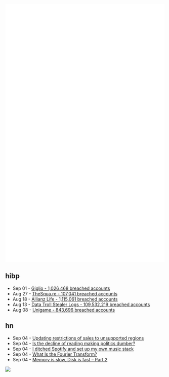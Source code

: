 ![Metrics](https://raw.githubusercontent.com/phixion/phixion/master/metrics.svg)

## hibp

<!--
for https://github.com/phixion/phixion/blob/main/.github/workflows/feeds.yml
-->
<!--START_SECTION:haveibeenpwnd-->
- Sep 01 - [Giglio - 1,026,468 breached accounts](https://haveibeenpwned.com/Breach/Giglio)
- Aug 27 - [TheSqua.re - 107,041 breached accounts](https://haveibeenpwned.com/Breach/TheSquare)
- Aug 18 - [Allianz Life - 1,115,061 breached accounts](https://haveibeenpwned.com/Breach/AllianzLife)
- Aug 13 - [Data Troll Stealer Logs - 109,532,219 breached accounts](https://haveibeenpwned.com/Breach/DataTrollStealerLogs)
- Aug 08 - [Unigame - 843,696 breached accounts](https://haveibeenpwned.com/Breach/Unigame)
<!--END_SECTION:haveibeenpwnd-->

## hn

<!--
for https://github.com/phixion/phixion/blob/main/.github/workflows/feeds.yml
-->
<!--START_SECTION:hn-->
- Sep 04 - [Updating restrictions of sales to unsupported regions](https://www.anthropic.com/news/updating-restrictions-of-sales-to-unsupported-regions)
- Sep 04 - [Is the decline of reading making politics dumber?](https://www.economist.com/culture/2025/09/04/is-the-decline-of-reading-making-politics-dumber)
- Sep 04 - [I ditched Spotify and set up my own music stack](https://leshicodes.github.io/blog/spotify-migration/)
- Sep 04 - [What Is the Fourier Transform?](https://www.quantamagazine.org/what-is-the-fourier-transform-20250903/)
- Sep 04 - [Memory is slow, Disk is fast – Part 2](https://www.bitflux.ai/blog/memory-is-slow-part2/)
<!--END_SECTION:hn-->

<!--
for https://yhype.me
-->
![](https://hit.yhype.me/github/profile?user_id=13013670)

